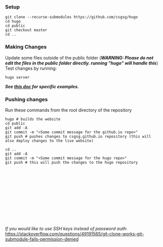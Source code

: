 ### Setup
```
git clone --recurse-submodules https://github.com/csgsg/hugo
cd hugo
cd public
git checkout master
cd ..
```
### Making Changes
Update some files outside of the public folder (***WARNING: Please do not edit the files in the public folder directly. running "hugo" will handle this***)
Test changes by running:
```
hugo server
```
***See [this doc](https://docs.google.com/document/d/1FU1p0HqwDJvirm4jilWJL24s1cLsJ0noI17jSqsU8NE/edit?usp=sharing) for specific examples.***

### Pushing changes
Run these commands from the root directory of the repository
```
hugo # builds the website
cd public
git add -A
git commit -m "<Some commit message for the github.io repo>"
git push # pushes changes to csgsg.github.io repository (this will also deploy changes to the live website)

cd ..
git add -A
git commit -m "<Some commit message for the hugo repo>"
git push # this will push the changes to the hugo repository
```  
<br /> 
<br /> 
<br /> 
<br /> 
<br /> 
<br /> 
<br /> 
<br /> 
<br /> 
<br /> 

*If you would like to use SSH keys instead of password auth*: https://stackoverflow.com/questions/49191565/git-clone-works-git-submodule-fails-permission-denied
